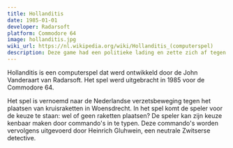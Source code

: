 ```yaml
---
title: Hollanditis
date: 1985-01-01
developer: Radarsoft
platform: Commodore 64
image: hollanditis.jpg
wiki_url: https://nl.wikipedia.org/wiki/Hollanditis_(computerspel)
description: Deze game had een politieke lading en zette zich af tegen de plaatsing van kruisraketten in Woensdrecht.
---
```


Hollanditis is een computerspel dat werd ontwikkeld door de John Vanderaart van Radarsoft. Het spel werd uitgebracht in 1985 voor de Commodore 64.

Het spel is vernoemd naar de Nederlandse verzetsbeweging tegen het plaatsen van kruisraketten in Woensdrecht. In het spel komt de speler voor de keuze te staan: wel of geen raketten plaatsen? De speler kan zijn keuze kenbaar maken door commando's in te typen. Deze commando's worden vervolgens uitgevoerd door Heinrich Gluhwein, een neutrale Zwitserse detective.